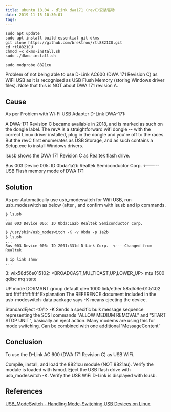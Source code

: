 ```yaml
---
title: ubuntu 18.04 - dlink dwa171 (revC)安装驱动
date: 2019-11-15 10:30:01
tags:
---
```


```
sudo apt update
sudo apt install build-essential git dkms
git clone https://github.com/brektrou/rtl8821CU.git
cd rtl8821CU
chmod +x dkms-install.sh
sudo ./dkms-install.sh

sudo modprobe 8821cu
```

Problem of not being able to use D-Link AC600 (DWA 171 Revision C) as WiFi USB as it is recognised as USB Flush Memory (storing Windows driver files). Note that this is NOT about DWA 171 revision A.

## Cause

As per Problem with Wi-Fi USB Adapter D-Link DWA-171:

A DWA-171 Revision C became available in 2018, and is marked as such on the dongle label. The revA is a straightforward wifi dongle -- with the correct Linux driver installed, plug in the dongle and you're off to the races. But the revC first enumerates as USB Storage, and as such contains a Setup.exe to install Windows drivers.

lsusb shows the DWA 171 Revision C as Realtek flash drive.

Bus 003 Device 005: ID 0bda:1a2b Realtek Semiconductor Corp.    <----- USB Flash memory mode of DWA 171

## Solution

As per Automatically use usb_modeswitch for Wifi USB, run usb_modeswitch as below (after , and confirm with lsusb and ip commands.

```
$ lsusb
...
Bus 003 Device 005: ID 0bda:1a2b Realtek Semiconductor Corp.

$ /usr/sbin/usb_modeswitch -K -v 0bda -p 1a2b
$ lsusb
...
Bus 003 Device 006: ID 2001:331d D-Link Corp.  <--- Changed from Realtek

$ ip link show
...
```
3: wlx58d56e015102: <BROADCAST,MULTICAST,UP,LOWER_UP> mtu 1500 qdisc mq state 

UP mode DORMANT group default qlen 1000
    link/ether 58:d5:6e:01:51:02 brd ff:ff:ff:ff:ff:ff
Explanation
The REFERENCE document included in the usb-modeswitch-data package says -K means ejecting the device.

StandardEject <0/1> -K
Sends a specific bulk message sequence representing the SCSI commands "ALLOW MEDIUM REMOVAL" and "START STOP UNIT", basically an eject action. Many modems are using this for mode switching. Can be combined with one additional 'MessageContent'

## Conclusion

To use the D-Link AC 600 (DWA 171 Revision C) as USB WiFi.

Compile, install, and load the 8821cu module (NOT 8821au).
Verify the module is loaded with lsmod.
Eject the USB flash drive with usb_modeswitch -K.
Verify the USB WiFi D-Link is displayed with lsusb.

## References

[USB_ModeSwitch - Handling Mode-Switching USB Devices on Linux](http://www.draisberghof.de/usb_modeswitch/)